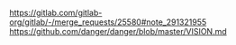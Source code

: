 https://gitlab.com/gitlab-org/gitlab/-/merge_requests/25580#note_291321955
https://github.com/danger/danger/blob/master/VISION.md